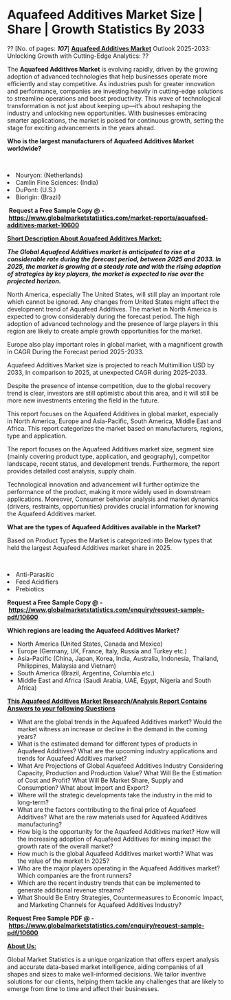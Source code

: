 <H1>Aquafeed Additives Market Size | Share | Growth Statistics By 2033</H1><p>?? [No. of pages:&nbsp;<strong><em>107</em></strong>]&nbsp;<strong><a href="https://www.globalmarketstatistics.com/market-reports/aquafeed-additives-market-10600">Aquafeed Additives&nbsp;Market</a></strong>&nbsp;Outlook 2025-2033: Unlocking Growth with Cutting-Edge Analytics: ??</p><p>The <strong>Aquafeed Additives Market</strong> is evolving rapidly, driven by the growing adoption of advanced technologies that help businesses operate more efficiently and stay competitive. As industries push for greater innovation and performance, companies are investing heavily in cutting-edge solutions to streamline operations and boost productivity. This wave of technological transformation is not just about keeping up&mdash;it&rsquo;s about reshaping the industry and unlocking new opportunities. With businesses embracing smarter applications, the market is poised for continuous growth, setting the stage for exciting advancements in the years ahead.</p><p><strong>Who is the largest manufacturers of Aquafeed Additives Market worldwide?</strong></p><p>&nbsp;<li>Nouryon: (Netherlands)<li>Camlin Fine Sciences: (India)<li>DuPont: (U.S.)<li>Biorigin: (Brazil)</p><p>&nbsp;<strong>Request a Free Sample Copy @ -&nbsp;<a href="https://www.globalmarketstatistics.com/market-reports/aquafeed-additives-market-10600">https://www.globalmarketstatistics.com/market-reports/aquafeed-additives-market-10600</a></strong></p><p><strong><u>Short Description About Aquafeed Additives Market:</u></strong></p><p><strong><em>The Global Aquafeed Additives market is anticipated to rise at a considerable rate during the forecast period, between 2025 and 2033. In 2025, the market is growing at a steady rate and with the rising adoption of strategies by key players, the market is expected to rise over the projected horizon.</em></strong></p><p>North America, especially The United States, will still play an important role which cannot be ignored. Any changes from United States might affect the development trend of Aquafeed Additives. The market in North America is expected to grow considerably during the forecast period. The high adoption of advanced technology and the presence of large players in this region are likely to create ample growth opportunities for the market.</p><p>Europe also play important roles in global market, with a magnificent growth in CAGR During the Forecast period 2025-2033.</p><p>Aquafeed Additives Market size is projected to reach Multimillion USD by 2033, In comparison to 2025, at unexpected CAGR during 2025-2033.</p><p>Despite the presence of intense competition, due to the global recovery trend is clear, investors are still optimistic about this area, and it will still be more new investments entering the field in the future.</p><p>This report focuses on the Aquafeed Additives in global market, especially in North America, Europe and Asia-Pacific, South America, Middle East and Africa. This report categorizes the market based on manufacturers, regions, type and application.</p><p>The report focuses on the Aquafeed Additives market size, segment size (mainly covering product type, application, and geography), competitor landscape, recent status, and development trends. Furthermore, the report provides detailed cost analysis, supply chain.</p><p>Technological innovation and advancement will further optimize the performance of the product, making it more widely used in downstream applications. Moreover, Consumer behavior analysis and market dynamics (drivers, restraints, opportunities) provides crucial information for knowing the Aquafeed Additives market.</p><p><strong>What are the types of Aquafeed Additives available in the Market?</strong></p><p>Based on Product Types the Market is categorized into Below types that held the largest Aquafeed Additives market share in 2025.</p><p>&nbsp;<li>Anti-Parasitic<li> Feed Acidifiers<li> Prebiotics&nbsp;</p><p><strong>Request a Free Sample Copy @ -&nbsp;<a href="https://www.globalmarketstatistics.com/enquiry/request-sample-pdf/10600">https://www.globalmarketstatistics.com/enquiry/request-sample-pdf/10600</a></strong></p><p><strong>Which regions are leading the Aquafeed Additives Market?</strong></p><ul><li>North America (United States, Canada and Mexico)</li><li>Europe (Germany, UK, France, Italy, Russia and Turkey etc.)</li><li>Asia-Pacific (China, Japan, Korea, India, Australia, Indonesia, Thailand, Philippines, Malaysia and Vietnam)</li><li>South America (Brazil, Argentina, Columbia etc.)</li><li>Middle East and Africa (Saudi Arabia, UAE, Egypt, Nigeria and South Africa)</li></ul><p><strong><u>This Aquafeed Additives Market Research/Analysis Report Contains Answers to your following Questions</u></strong></p><ul><li>What are the global trends in the Aquafeed Additives market? Would the market witness an increase or decline in the demand in the coming years?</li><li>What is the estimated demand for different types of products in Aquafeed Additives? What are the upcoming industry applications and trends for Aquafeed Additives market?</li><li>What Are Projections of Global Aquafeed Additives Industry Considering Capacity, Production and Production Value? What Will Be the Estimation of Cost and Profit? What Will Be Market Share, Supply and Consumption? What about Import and Export?</li><li>Where will the strategic developments take the industry in the mid to long-term?</li><li>What are the factors contributing to the final price of Aquafeed Additives? What are the raw materials used for Aquafeed Additives manufacturing?</li><li>How big is the opportunity for the Aquafeed Additives market? How will the increasing adoption of Aquafeed Additives for mining impact the growth rate of the overall market?</li><li>How much is the global Aquafeed Additives market worth? What was the value of the market In 2025?</li><li>Who are the major players operating in the Aquafeed Additives market? Which companies are the front runners?</li><li>Which are the recent industry trends that can be implemented to generate additional revenue streams?</li><li>What Should Be Entry Strategies, Countermeasures to Economic Impact, and Marketing Channels for Aquafeed Additives Industry?</li></ul><p><strong>Request Free Sample PDF @ -&nbsp;<a href="https://www.globalmarketstatistics.com/enquiry/request-sample-pdf/10600">https://www.globalmarketstatistics.com/enquiry/request-sample-pdf/10600</a></strong></p><p><strong><u>About Us:</u></strong></p><p>Global Market Statistics&nbsp;is a unique organization that offers expert analysis and accurate data-based market intelligence, aiding companies of all shapes and sizes to make well-informed decisions. We tailor inventive solutions for our clients, helping them tackle any challenges that are likely to emerge from time to time and affect their businesses.</p>
